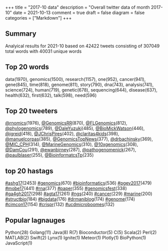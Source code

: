 +++
title = "2017-10 data"
description = "Overall twitter data of month 2017-10"
date = 2021-10-13
comment = true
draft = false
diagram = false
categories = ["Markdown"]
+++

## Summary
Analyical results for 2021-10 based on 42422 tweets consisting of 307049 total words with 40031 unique words


## Top 20 words
data(1970), genomics(1500), research(1157), one(952), cancer(941), gene(845), time(818), genome(811), story(790), dna(743), analysis(741), science(724), human(719), genetic(678), sequencing(644), disease(637), health(632), first(632), talk(598), need(596)

## Top 20 tweeters
[@rnomics](https://twitter.com/rnomics)(1976), [@GenomicsRR](https://twitter.com/GenomicsRR)(870), [@FLGenomics](https://twitter.com/FLGenomics)(812), [@phylogenomics](https://twitter.com/phylogenomics)(789), [@DaleYuzuki](https://twitter.com/DaleYuzuki)(485), [@BioMickWatson](https://twitter.com/BioMickWatson)(446), [@jgreid](https://twitter.com/jgreid)(418), [@JChrisPires](https://twitter.com/JChrisPires)(402), [@claritas4kids](https://twitter.com/claritas4kids)(398), [@manuelcorpas](https://twitter.com/manuelcorpas)(385), [@GenomicsTopNews](https://twitter.com/GenomicsTopNews)(377), [@drbachinsky](https://twitter.com/drbachinsky)(369), [@MIC_CPH](https://twitter.com/MIC_CPH)(314), [@MarineGenomics](https://twitter.com/MarineGenomics)(310), [@10xgenomics](https://twitter.com/10xgenomics)(308), [@DamCou](https://twitter.com/DamCou)(291), [@ewanbirney](https://twitter.com/ewanbirney)(287), [@pathogenomenick](https://twitter.com/pathogenomenick)(267), [@paulblaser](https://twitter.com/paulblaser)(255), [@BioinformatcsTp](https://twitter.com/BioinformatcsTp)(235)

## top 20 hastags
[#ashg17](https://twitter.com/hashtag/ashg17)(2453) [#genomics](https://twitter.com/hashtag/genomics)(670) [#bioinformatics](https://twitter.com/hashtag/bioinformatics)(536) [#pgev2017](https://twitter.com/hashtag/pgev2017)(479) [#mobe17](https://twitter.com/hashtag/mobe17)(441) [#rna](https://twitter.com/hashtag/rna)(377) [#paper](https://twitter.com/hashtag/paper)(355) [#genomicsfest](https://twitter.com/hashtag/genomicsfest)(338) [#ga4gh2017](https://twitter.com/hashtag/ga4gh2017)(298) [#agta17](https://twitter.com/hashtag/agta17)(261) [#ngs](https://twitter.com/hashtag/ngs)(240) [#cancer](https://twitter.com/hashtag/cancer)(229) [#marine](https://twitter.com/hashtag/marine)(200) [#structbio](https://twitter.com/hashtag/structbio)(184) [#bigdata](https://twitter.com/hashtag/bigdata)(176) [#drmaniblog](https://twitter.com/hashtag/drmaniblog)(174) [#genome](https://twitter.com/hashtag/genome)(174) [#cimcon17](https://twitter.com/hashtag/cimcon17)(154) [#crispr](https://twitter.com/hashtag/crispr)(132) [#ucdmicroboomes](https://twitter.com/hashtag/ucdmicroboomes)(132)

## Popular lagnauges
Python(28) Golang(11) Java(8) R(7) Bioconductor(5) C(5) Scala(2) Perl(2) MATLAB(2) Swift(2) Lynx(1) Ignite(1) Meteor(1) Plotly(1) BioPython(1) JavaScript(1)
